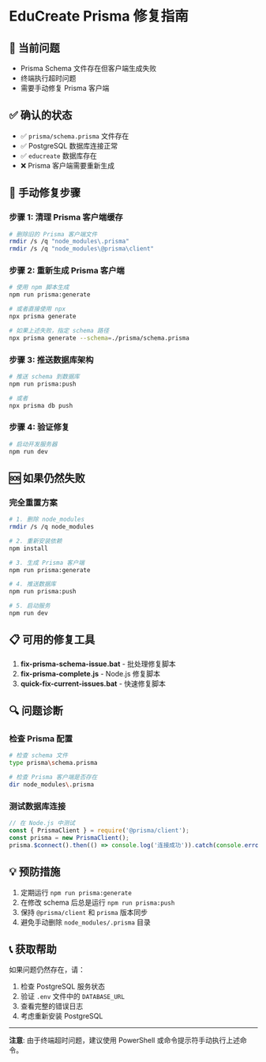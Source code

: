# EduCreate Prisma 修复指南

## 🚨 当前问题
- Prisma Schema 文件存在但客户端生成失败
- 终端执行超时问题
- 需要手动修复 Prisma 客户端

## ✅ 确认的状态
- ✅ `prisma/schema.prisma` 文件存在
- ✅ PostgreSQL 数据库连接正常
- ✅ `educreate` 数据库存在
- ❌ Prisma 客户端需要重新生成

## 🔧 手动修复步骤

### 步骤 1: 清理 Prisma 客户端缓存
```bash
# 删除旧的 Prisma 客户端文件
rmdir /s /q "node_modules\.prisma"
rmdir /s /q "node_modules\@prisma\client"
```

### 步骤 2: 重新生成 Prisma 客户端
```bash
# 使用 npm 脚本生成
npm run prisma:generate

# 或者直接使用 npx
npx prisma generate

# 如果上述失败，指定 schema 路径
npx prisma generate --schema=./prisma/schema.prisma
```

### 步骤 3: 推送数据库架构
```bash
# 推送 schema 到数据库
npm run prisma:push

# 或者
npx prisma db push
```

### 步骤 4: 验证修复
```bash
# 启动开发服务器
npm run dev
```

## 🆘 如果仍然失败

### 完全重置方案
```bash
# 1. 删除 node_modules
rmdir /s /q node_modules

# 2. 重新安装依赖
npm install

# 3. 生成 Prisma 客户端
npm run prisma:generate

# 4. 推送数据库
npm run prisma:push

# 5. 启动服务
npm run dev
```

## 📋 可用的修复工具

1. **fix-prisma-schema-issue.bat** - 批处理修复脚本
2. **fix-prisma-complete.js** - Node.js 修复脚本
3. **quick-fix-current-issues.bat** - 快速修复脚本

## 🔍 问题诊断

### 检查 Prisma 配置
```bash
# 检查 schema 文件
type prisma\schema.prisma

# 检查 Prisma 客户端是否存在
dir node_modules\.prisma
```

### 测试数据库连接
```javascript
// 在 Node.js 中测试
const { PrismaClient } = require('@prisma/client');
const prisma = new PrismaClient();
prisma.$connect().then(() => console.log('连接成功')).catch(console.error);
```

## 💡 预防措施

1. 定期运行 `npm run prisma:generate`
2. 在修改 schema 后总是运行 `npm run prisma:push`
3. 保持 `@prisma/client` 和 `prisma` 版本同步
4. 避免手动删除 `node_modules/.prisma` 目录

## 📞 获取帮助

如果问题仍然存在，请：
1. 检查 PostgreSQL 服务状态
2. 验证 `.env` 文件中的 `DATABASE_URL`
3. 查看完整的错误日志
4. 考虑重新安装 PostgreSQL

---

**注意**: 由于终端超时问题，建议使用 PowerShell 或命令提示符手动执行上述命令。